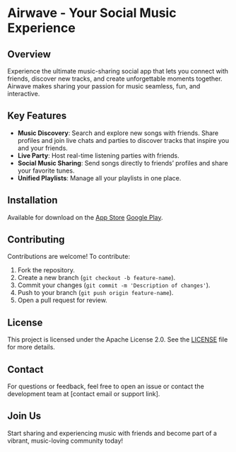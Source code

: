 # Airwave - Your Social Music Experience

## Overview
Experience the ultimate music-sharing social app that lets you connect with friends, discover new tracks, and create unforgettable moments together. Airwave makes sharing your passion for music seamless, fun, and interactive.

## Key Features
- **Music Discovery**: Search and explore new songs with friends. Share profiles and join live chats and parties to discover tracks that inspire you and your friends.
- **Live Party**: Host real-time listening parties with friends.
- **Social Music Sharing**: Send songs directly to friends’ profiles and share your favorite tunes.
- **Unified Playlists**: Manage all your playlists in one place.

## Installation
Available for download on the [App Store](https://apps.apple.com/us/app/airwave-join-the-party/id6701996557) [Google Play](https://play.google.com/store/apps/details?id=me.onvo.wave).

## Contributing
Contributions are welcome! To contribute:
1. Fork the repository.
2. Create a new branch (`git checkout -b feature-name`).
3. Commit your changes (`git commit -m 'Description of changes'`).
4. Push to your branch (`git push origin feature-name`).
5. Open a pull request for review.

## License
This project is licensed under the Apache License 2.0. See the [LICENSE](LICENSE) file for more details.

## Contact
For questions or feedback, feel free to open an issue or contact the development team at [contact email or support link].

## Join Us
Start sharing and experiencing music with friends and become part of a vibrant, music-loving community today!
